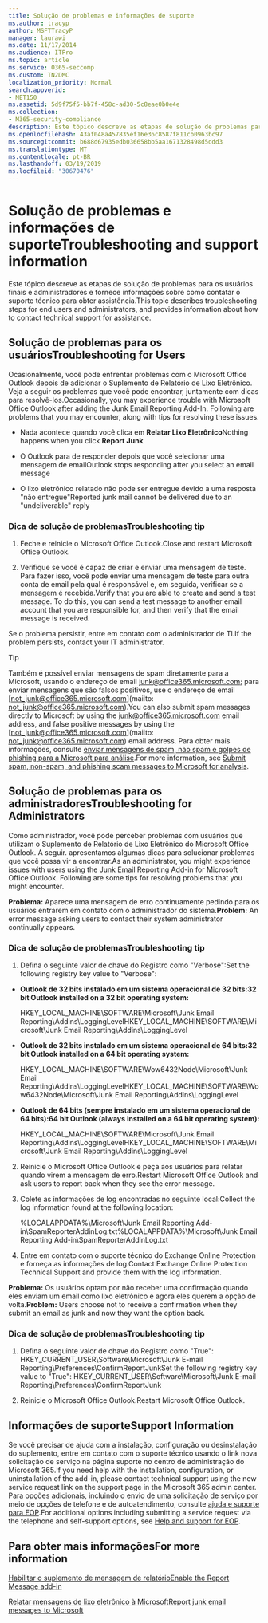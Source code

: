 ```yaml
---
title: Solução de problemas e informações de suporte
ms.author: tracyp
author: MSFTTracyP
manager: laurawi
ms.date: 11/17/2014
ms.audience: ITPro
ms.topic: article
ms.service: O365-seccomp
ms.custom: TN2DMC
localization_priority: Normal
search.appverid:
- MET150
ms.assetid: 5d9f75f5-bb7f-458c-ad30-5c8eae0b0e4e
ms.collection:
- M365-security-compliance
description: Este tópico descreve as etapas de solução de problemas para os usuários finais e administradores e fornece informações sobre como contatar o suporte técnico para obter assistência.
ms.openlocfilehash: 43af048a457835ef16e36c8587f811cb0963bc97
ms.sourcegitcommit: b688d67935edb036658bb5aa1671328498d5ddd3
ms.translationtype: MT
ms.contentlocale: pt-BR
ms.lasthandoff: 03/19/2019
ms.locfileid: "30670476"
---
```

# <a name="troubleshooting-and-support-information"></a><span data-ttu-id="bd9de-103">Solução de problemas e informações de suporte</span><span class="sxs-lookup"><span data-stu-id="bd9de-103">Troubleshooting and support information</span></span>

<span data-ttu-id="bd9de-104">Este tópico descreve as etapas de solução de problemas para os usuários finais e administradores e fornece informações sobre como contatar o suporte técnico para obter assistência.</span><span class="sxs-lookup"><span data-stu-id="bd9de-104">This topic describes troubleshooting steps for end users and administrators, and provides information about how to contact technical support for assistance.</span></span>
  
## <a name="troubleshooting-for-users"></a><span data-ttu-id="bd9de-105">Solução de problemas para os usuários</span><span class="sxs-lookup"><span data-stu-id="bd9de-105">Troubleshooting for Users</span></span>

<span data-ttu-id="bd9de-p101">Ocasionalmente, você pode enfrentar problemas com o Microsoft Office Outlook depois de adicionar o Suplemento de Relatório de Lixo Eletrônico. Veja a seguir os problemas que você pode encontrar, juntamente com dicas para resolvê-los.</span><span class="sxs-lookup"><span data-stu-id="bd9de-p101">Occasionally, you may experience trouble with Microsoft Office Outlook after adding the Junk Email Reporting Add-In. Following are problems that you may encounter, along with tips for resolving these issues.</span></span> 
  
- <span data-ttu-id="bd9de-108">Nada acontece quando você clica em **Relatar Lixo Eletrônico**</span><span class="sxs-lookup"><span data-stu-id="bd9de-108">Nothing happens when you click **Report Junk**</span></span>
    
- <span data-ttu-id="bd9de-109">O Outlook para de responder depois que você selecionar uma mensagem de email</span><span class="sxs-lookup"><span data-stu-id="bd9de-109">Outlook stops responding after you select an email message</span></span>
    
- <span data-ttu-id="bd9de-110">O lixo eletrônico relatado não pode ser entregue devido a uma resposta "não entregue"</span><span class="sxs-lookup"><span data-stu-id="bd9de-110">Reported junk mail cannot be delivered due to an "undeliverable" reply</span></span>
    
### <a name="troubleshooting-tip"></a><span data-ttu-id="bd9de-111">Dica de solução de problemas</span><span class="sxs-lookup"><span data-stu-id="bd9de-111">Troubleshooting tip</span></span>

1. <span data-ttu-id="bd9de-112">Feche e reinicie o Microsoft Office Outlook.</span><span class="sxs-lookup"><span data-stu-id="bd9de-112">Close and restart Microsoft Office Outlook.</span></span>
    
2. <span data-ttu-id="bd9de-p102">Verifique se você é capaz de criar e enviar uma mensagem de teste. Para fazer isso, você pode enviar uma mensagem de teste para outra conta de email pela qual é responsável e, em seguida, verificar se a mensagem é recebida.</span><span class="sxs-lookup"><span data-stu-id="bd9de-p102">Verify that you are able to create and send a test message. To do this, you can send a test message to another email account that you are responsible for, and then verify that the email message is received.</span></span>
    
<span data-ttu-id="bd9de-115">Se o problema persistir, entre em contato com o administrador de TI.</span><span class="sxs-lookup"><span data-stu-id="bd9de-115">If the problem persists, contact your IT administrator.</span></span>
  
> [!TIP]
> <span data-ttu-id="bd9de-116">Também é possível enviar mensagens de spam diretamente para a Microsoft, usando o endereço de email [junk@office365.microsoft.com](mailto:junk@office365.microsoft.com); para enviar mensagens que são falsos positivos, use o endereço de email [not_junk@office365.microsoft.com](mailto: not_junk@office365.microsoft.com).</span><span class="sxs-lookup"><span data-stu-id="bd9de-116">You can also submit spam messages directly to Microsoft by using the [junk@office365.microsoft.com](mailto:junk@office365.microsoft.com) email address, and false positive messages by using the [not_junk@office365.microsoft.com](mailto: not_junk@office365.microsoft.com) email address.</span></span> <span data-ttu-id="bd9de-117">Para obter mais informações, consulte [enviar mensagens de spam, não spam e golpes de phishing para a Microsoft para análise](submit-spam-non-spam-and-phishing-scam-messages-to-microsoft-for-analysis.md).</span><span class="sxs-lookup"><span data-stu-id="bd9de-117">For more information, see [Submit spam, non-spam, and phishing scam messages to Microsoft for analysis](submit-spam-non-spam-and-phishing-scam-messages-to-microsoft-for-analysis.md).</span></span> 
  
## <a name="troubleshooting-for-administrators"></a><span data-ttu-id="bd9de-118">Solução de problemas para os administradores</span><span class="sxs-lookup"><span data-stu-id="bd9de-118">Troubleshooting for Administrators</span></span>

<span data-ttu-id="bd9de-p104">Como administrador, você pode perceber problemas com usuários que utilizam o Suplemento de Relatório de Lixo Eletrônico do Microsoft Office Outlook. A seguir. apresentamos algumas dicas para solucionar problemas que você possa vir a encontrar.</span><span class="sxs-lookup"><span data-stu-id="bd9de-p104">As an administrator, you might experience issues with users using the Junk Email Reporting Add-in for Microsoft Office Outlook. Following are some tips for resolving problems that you might encounter.</span></span> 
  
 <span data-ttu-id="bd9de-121">**Problema:** Aparece uma mensagem de erro continuamente pedindo para os usuários entrarem em contato com o administrador do sistema.</span><span class="sxs-lookup"><span data-stu-id="bd9de-121">**Problem:** An error message asking users to contact their system administrator continually appears.</span></span> 
  
### <a name="troubleshooting-tip"></a><span data-ttu-id="bd9de-122">Dica de solução de problemas</span><span class="sxs-lookup"><span data-stu-id="bd9de-122">Troubleshooting tip</span></span>

1. <span data-ttu-id="bd9de-123">Defina o seguinte valor de chave do Registro como "Verbose":</span><span class="sxs-lookup"><span data-stu-id="bd9de-123">Set the following registry key value to "Verbose":</span></span>
    
  - <span data-ttu-id="bd9de-124">**Outlook de 32 bits instalado em um sistema operacional de 32 bits:**</span><span class="sxs-lookup"><span data-stu-id="bd9de-124">**32 bit Outlook installed on a 32 bit operating system:**</span></span>
    
    <span data-ttu-id="bd9de-125">HKEY_LOCAL_MACHINE\SOFTWARE\Microsoft\Junk Email Reporting\Addins\LoggingLevel</span><span class="sxs-lookup"><span data-stu-id="bd9de-125">HKEY_LOCAL_MACHINE\SOFTWARE\Microsoft\Junk Email Reporting\Addins\LoggingLevel</span></span>
    
  - <span data-ttu-id="bd9de-126">**Outlook de 32 bits instalado em um sistema operacional de 64 bits:**</span><span class="sxs-lookup"><span data-stu-id="bd9de-126">**32 bit Outlook installed on a 64 bit operating system:**</span></span>
    
    <span data-ttu-id="bd9de-127">HKEY_LOCAL_MACHINE\SOFTWARE\Wow6432Node\Microsoft\Junk Email Reporting\Addins\LoggingLevel</span><span class="sxs-lookup"><span data-stu-id="bd9de-127">HKEY_LOCAL_MACHINE\SOFTWARE\Wow6432Node\Microsoft\Junk Email Reporting\Addins\LoggingLevel</span></span>
    
  - <span data-ttu-id="bd9de-128">**Outlook de 64 bits (sempre instalado em um sistema operacional de 64 bits):**</span><span class="sxs-lookup"><span data-stu-id="bd9de-128">**64 bit Outlook (always installed on a 64 bit operating system):**</span></span>
    
    <span data-ttu-id="bd9de-129">HKEY_LOCAL_MACHINE\SOFTWARE\Microsoft\Junk Email Reporting\Addins\LoggingLevel</span><span class="sxs-lookup"><span data-stu-id="bd9de-129">HKEY_LOCAL_MACHINE\SOFTWARE\Microsoft\Junk Email Reporting\Addins\LoggingLevel</span></span>
    
2. <span data-ttu-id="bd9de-130">Reinicie o Microsoft Office Outlook e peça aos usuários para relatar quando virem a mensagem de erro.</span><span class="sxs-lookup"><span data-stu-id="bd9de-130">Restart Microsoft Office Outlook and ask users to report back when they see the error message.</span></span>
    
3. <span data-ttu-id="bd9de-131">Colete as informações de log encontradas no seguinte local:</span><span class="sxs-lookup"><span data-stu-id="bd9de-131">Collect the log information found at the following location:</span></span> 
    
    <span data-ttu-id="bd9de-132">%LOCALAPPDATA%\Microsoft\Junk Email Reporting Add-in\SpamReporterAddinLog.txt</span><span class="sxs-lookup"><span data-stu-id="bd9de-132">%LOCALAPPDATA%\Microsoft\Junk Email Reporting Add-in\SpamReporterAddinLog.txt</span></span>
    
4. <span data-ttu-id="bd9de-133">Entre em contato com o suporte técnico do Exchange Online Protection e forneça as informações de log.</span><span class="sxs-lookup"><span data-stu-id="bd9de-133">Contact Exchange Online Protection Technical Support and provide them with the log information.</span></span> 
    
 <span data-ttu-id="bd9de-134">**Problema:** Os usuários optam por não receber uma confirmação quando eles enviam um email como lixo eletrônico e agora eles querem a opção de volta.</span><span class="sxs-lookup"><span data-stu-id="bd9de-134">**Problem:** Users choose not to receive a confirmation when they submit an email as junk and now they want the option back.</span></span> 
  
### <a name="troubleshooting-tip"></a><span data-ttu-id="bd9de-135">Dica de solução de problemas</span><span class="sxs-lookup"><span data-stu-id="bd9de-135">Troubleshooting tip</span></span>

1. <span data-ttu-id="bd9de-136">Defina o seguinte valor de chave do Registro como "True": HKEY_CURRENT_USER\Software\Microsoft\Junk E-mail Reporting\Preferences\ConfirmReportJunk</span><span class="sxs-lookup"><span data-stu-id="bd9de-136">Set the following registry key value to "True": HKEY_CURRENT_USER\Software\Microsoft\Junk E-mail Reporting\Preferences\ConfirmReportJunk</span></span>
    
2. <span data-ttu-id="bd9de-137">Reinicie o Microsoft Office Outlook.</span><span class="sxs-lookup"><span data-stu-id="bd9de-137">Restart Microsoft Office Outlook.</span></span>
    
## <a name="support-information"></a><span data-ttu-id="bd9de-138">Informações de suporte</span><span class="sxs-lookup"><span data-stu-id="bd9de-138">Support Information</span></span>

<span data-ttu-id="bd9de-139">Se você precisar de ajuda com a instalação, configuração ou desinstalação do suplemento, entre em contato com o suporte técnico usando o link nova solicitação de serviço na página suporte no centro de administração do Microsoft 365.</span><span class="sxs-lookup"><span data-stu-id="bd9de-139">If you need help with the installation, configuration, or uninstallation of the add-in, please contact technical support using the new service request link on the support page in the Microsoft 365 admin center.</span></span> <span data-ttu-id="bd9de-140">Para opções adicionais, incluindo o envio de uma solicitação de serviço por meio de opções de telefone e de autoatendimento, consulte [ajuda e suporte para EOP](eop/help-and-support-for-eop.md).</span><span class="sxs-lookup"><span data-stu-id="bd9de-140">For additional options including submitting a service request via the telephone and self-support options, see [Help and support for EOP](eop/help-and-support-for-eop.md).</span></span>
  
## <a name="for-more-information"></a><span data-ttu-id="bd9de-141">Para obter mais informações</span><span class="sxs-lookup"><span data-stu-id="bd9de-141">For more information</span></span>

[<span data-ttu-id="bd9de-142">Habilitar o suplemento de mensagem de relatório</span><span class="sxs-lookup"><span data-stu-id="bd9de-142">Enable the Report Message add-in</span></span>](https://support.office.com/article/4250c4bc-6102-420b-9e0a-a95064837676)
  
[<span data-ttu-id="bd9de-143">Relatar mensagens de lixo eletrônico à Microsoft</span><span class="sxs-lookup"><span data-stu-id="bd9de-143">Report junk email messages to Microsoft</span></span>](report-junk-email-messages-to-microsoft.md)
  

